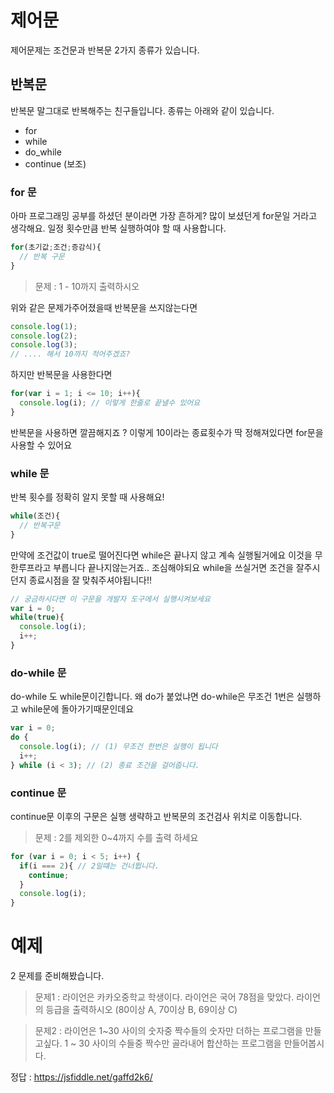 # 제어문
제어문제는 조건문과 반복문 2가지 종류가 있습니다. 

## 반복문
반복문 말그대로 반복해주는 친구들입니다. 종류는 아래와 같이 있습니다.

* for
* while
* do_while
* continue (보조)

### for 문 
아마 프로그래밍 공부를 하셨던 분이라면 가장 흔하게? 많이 보셨던게 for문일 거라고 생각해요. 일정 횟수만큼 반복 실행하여야 할 때 사용합니다.
```js
for(초기값;조건;증감식){
  // 반복 구문
}
```

> 문제 : 1 - 10까지 출력하시오

위와 같은 문제가주어졌을때 반복문을 쓰지않는다면
```js
console.log(1);
console.log(2);
console.log(3);
// .... 해서 10까지 적어주겠죠?
```

하지만 반복문을 사용한다면
```js
for(var i = 1; i <= 10; i++){
  console.log(i); // 이렇게 한줄로 끝낼수 있어요
}
```

반복문을 사용하면 깔끔해지죠 ? 이렇게 10이라는 종료횟수가 딱 정해져있다면 for문을 사용할 수 있어요   

### while 문 
반복 횟수를 정확히 알지 못할 때 사용해요!
```js
while(조건){
  // 반복구문
}
```

만약에 조건값이 true로 떨어진다면 while은 끝나지 않고 계속 실행될거에요 이것을 무한루프라고 부릅니다 끝나지않는거죠.. 조심해야되요
while을 쓰실거면 조건을 잘주시던지 종료시점을 잘 맞춰주셔야됩니다!!   
```js
// 궁금하시다면 이 구문을 개발자 도구에서 실행시켜보세요 
var i = 0;
while(true){
  console.log(i);
  i++;
}
```

### do-while 문
do-while 도 while문이긴합니다. 왜 do가 붙었냐면 do-while은 무조건 1번은 실행하고 while문에 돌아가기때문인데요
```js
var i = 0;
do {
  console.log(i); // (1) 무조건 한번은 실행이 됩니다
  i++;
} while (i < 3); // (2) 종료 조건을 걸어줍니다.
```

### continue 문 
continue문 이후의 구문은 실행 생략하고 반복문의 조건검사 위치로 이동합니다.

> 문제 : 2를 제외한 0~4까지 수를 출력 하세요

```js
for (var i = 0; i < 5; i++) {
  if(i === 2){ // 2일떄는 건너뜁니다.
    continue;
  }
  console.log(i);
}
```

# 예제 
2 문제를 준비해봤습니다.

> 문제1 : 라이언은 카카오중학교 학생이다. 라이언은 국어 78점을 맞았다. 라이언의 등급을 출력하시오 (80이상 A, 70이상 B, 69이상 C)

> 문제2 : 라이언은 1~30 사이의 숫자중 짝수들의 숫자만 더하는 프로그램을 만들고싶다. 1 ~ 30 사이의 수들중 짝수만 골라내어 합산하는 프로그램을 만들어봅시다.

정답 : https://jsfiddle.net/gaffd2k6/
